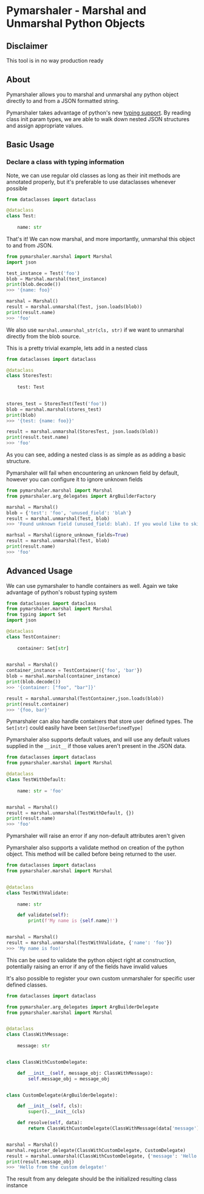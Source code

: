 # Pymarshaler - Marshal and Unmarshal Python Objects

## Disclaimer
This tool is in no way production ready

## About
Pymarshaler allows you to marshal and unmarshal any python object directly to and from a JSON formatted string. 

Pymarshaler takes advantage of python's new [typing support](https://docs.python.org/3/library/typing.html). By reading class init param types, we are able to walk down nested JSON structures and assign appropriate values.

## Basic Usage

### Declare a class with typing information 

Note, we can use regular old classes as long as their init methods are annotated properly, but it's preferable to use dataclasses whenever possible

```python
from dataclasses import dataclass

@dataclass
class Test:
    
    name: str
```

That's it! We can now marshal, and more importantly, unmarshal this object to and from JSON.

```python
from pymarshaler.marshal import Marshal
import json

test_instance = Test('foo')
blob = Marshal.marshal(test_instance)
print(blob.decode())
>>> '{name: foo}'

marshal = Marshal()
result = marshal.unmarshal(Test, json.loads(blob))
print(result.name)
>>> 'foo'
```

We also use `marshal.unmarshal_str(cls, str)` if we want to unmarshal directly from the blob source.

This is a pretty trivial example, lets add in a nested class

```python
from dataclasses import dataclass

@dataclass
class StoresTest:
    
    test: Test

    
stores_test = StoresTest(Test('foo'))
blob = marshal.marshal(stores_test)
print(blob)
>>> '{test: {name: foo}}'

result = marshal.unmarshal(StoresTest, json.loads(blob))
print(result.test.name)
>>> 'foo'
```

As you can see, adding a nested class is as simple as as adding a basic structure.

Pymarshaler will fail when encountering an unknown field by default, however you can configure it to ignore unknown fields

```python
from pymarshaler.marshal import Marshal 
from pymarshaler.arg_delegates import ArgBuilderFactory

marshal = Marshal()
blob = {'test': 'foo', 'unused_field': 'blah'}
result = marshal.unmarshal(Test, blob)
>>> 'Found unknown field (unused_field: blah). If you would like to skip unknown fields create a Marshal object who can skip ignore_unknown_fields'

marhsal = Marshal(ignore_unknown_fields=True)
result = marshal.unmarshal(Test, blob)
print(result.name)
>>> 'foo'
```

## Advanced Usage

We can use pymarshaler to handle containers as well. Again we take advantage of python's robust typing system

```python
from dataclasses import dataclass
from pymarshaler.marshal import Marshal
from typing import Set
import json

@dataclass
class TestContainer:
 
    container: Set[str]
    

marshal = Marshal()
container_instance = TestContainer({'foo', 'bar'})        
blob = marshal.marshal(container_instance)
print(blob.decode())
>>> '{container: ["foo", "bar"]}'

result = marshal.unmarshal(TestContainer,json.loads(blob))
print(result.container)
>>> '{foo, bar}'
```

Pymarshaler can also handle containers that store user defined types. The `Set[str]` could easily have been `Set[UserDefinedType]`

Pymarshaler also supports default values, and will use any default values supplied in the `__init__` if those values aren't present in the JSON data.

```python
from dataclasses import dataclass
from pymarshaler.marshal import Marshal

@dataclass
class TestWithDefault:
    
    name: str = 'foo'


marshal = Marshal()
result = marshal.unmarshal(TestWithDefault, {})
print(result.name)
>>> 'foo'
```
Pymarshaler will raise an error if any non-default attributes aren't given

Pymarshaler also supports a validate method on creation of the python object. This method will be called before being returned to the user.

```python
from dataclasses import dataclass
from pymarshaler.marshal import Marshal


@dataclass
class TestWithValidate:
    
    name: str

    def validate(self):
        print(f'My name is {self.name}!')


marshal = Marshal()
result = marshal.unmarshal(TestWithValidate, {'name': 'foo'})
>>> 'My name is foo!'
```

This can be used to validate the python object right at construction, potentially raising an error if any of the fields have invalid values

It's also possible to register your own custom unmarshaler for specific user defined classes.

```python
from dataclasses import dataclass

from pymarshaler.arg_delegates import ArgBuilderDelegate 
from pymarshaler.marshal import Marshal


@dataclass
class ClassWithMessage:
    
    message: str        


class ClassWithCustomDelegate:

    def __init__(self, message_obj: ClassWithMessage):
        self.message_obj = message_obj


class CustomDelegate(ArgBuilderDelegate):

    def __init__(self, cls):
        super().__init__(cls)

    def resolve(self, data):
        return ClassWithCustomDelegate(ClassWithMessage(data['message']))


marshal = Marshal()
marshal.register_delegate(ClassWithCustomDelegate, CustomDelegate)
result = marshal.unmarshal(ClassWithCustomDelegate, {'message': 'Hello from the custom delegate!'})
print(result.message_obj)
>>> 'Hello from the custom delegate!'
```

The result from any delegate should be the initialized resulting class instance

